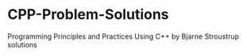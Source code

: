 # CPP-Problem-Solutions
Programming Principles and Practices Using C++ by Bjarne Stroustrup solutions
